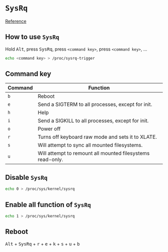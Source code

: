 # `SysRq`

[Reference](https://github.com/torvalds/linux/blob/master/Documentation/admin-guide/sysrq.rst)

## How to use `SysRq`

Hold <kbd>Alt</kbd>, press <kbd>SysRq</kbd>, press `<command key>`, press `<command key>`, ...

```bash
echo <command key> > /proc/sysrq-trigger
```

## Command key

| Command | Function |
| - | - |
| `b` | Reboot |
| `e` | Send a SIGTERM to all processes, except for init. |
| `h` | Help |
| `i` | Send a SIGKILL to all processes, except for init. |
| `o` | Power off |
| `r` | Turns off keyboard raw mode and sets it to XLATE. |
| `s` | Will attempt to sync all mounted filesystems. |
| `u` | Will attempt to remount all mounted filesystems read-only. |

## Disable `SysRq`

```bash
echo 0 > /proc/sys/kernel/sysrq
```

## Enable all function of `SysRq`

```bash
echo 1 > /proc/sys/kernel/sysrq
```

## Reboot

<kbd>Alt</kbd> + <kbd>SysRq</kbd> + <kbd>r</kbd> + <kbd>e</kbd> + <kbd>k</kbd> + <kbd>s</kbd> + <kbd>u</kbd> + <kbd>b</kbd>
